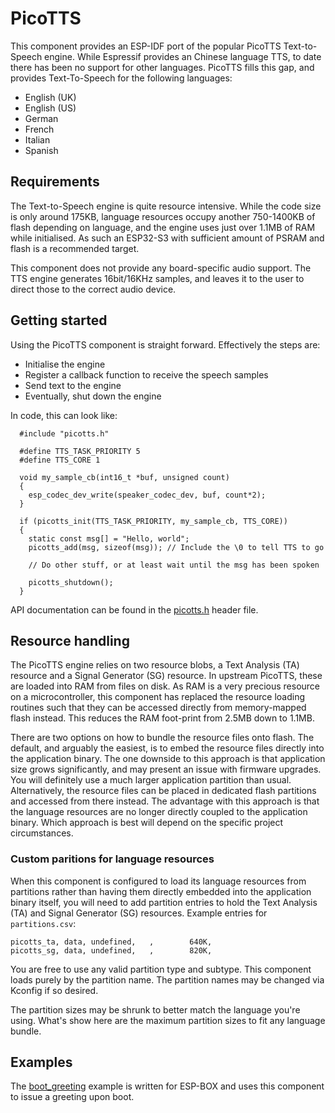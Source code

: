 # PicoTTS

This component provides an ESP-IDF port of the popular PicoTTS Text-to-Speech engine. While Espressif provides an Chinese language TTS, to date there has been no support for other languages. PicoTTS fills this gap, and provides Text-To-Speech for the following languages:

  - English (UK)
  - English (US)
  - German
  - French
  - Italian
  - Spanish

## Requirements

The Text-to-Speech engine is quite resource intensive. While the code size is only around 175KB, language resources occupy another 750-1400KB of flash depending on language, and the engine uses just over 1.1MB of RAM while initialised. As such an ESP32-S3 with sufficient amount of PSRAM and flash is a recommended target.

This component does not provide any board-specific audio support. The TTS engine generates 16bit/16KHz samples, and leaves it to the user to direct those to the correct audio device.

## Getting started

Using the PicoTTS component is straight forward. Effectively the steps are:

  - Initialise the engine
  - Register a callback function to receive the speech samples
  - Send text to the engine
  - Eventually, shut down the engine

In code, this can look like:
```
  #include "picotts.h"

  #define TTS_TASK_PRIORITY 5
  #define TTS_CORE 1

  void my_sample_cb(int16_t *buf, unsigned count)
  {
    esp_codec_dev_write(speaker_codec_dev, buf, count*2);
  }

  if (picotts_init(TTS_TASK_PRIORITY, my_sample_cb, TTS_CORE))
  {
    static const msg[] = "Hello, world";
    picotts_add(msg, sizeof(msg)); // Include the \0 to tell TTS to go

    // Do other stuff, or at least wait until the msg has been spoken

    picotts_shutdown();
  }
```

API documentation can be found in the [picotts.h](include/picotts.h) header file.

## Resource handling

The PicoTTS engine relies on two resource blobs, a Text Analysis (TA) resource and a Signal Generator (SG) resource. In upstream PicoTTS, these are loaded into RAM from files on disk. As RAM is a very precious resource on a microcontroller, this component has replaced the resource loading routines such that they can be accessed directly from memory-mapped flash instead. This reduces the RAM foot-print from 2.5MB down to 1.1MB.

There are two options on how to bundle the resource files onto flash. The default, and arguably the easiest, is to embed the resource files directly into the application binary. The one downside to this approach is that application size grows significantly, and may present an issue with firmware upgrades. You will definitely use a much larger application partition than usual. Alternatively, the resource files can be placed in dedicated flash partitions and accessed from there instead. The advantage with this approach is that the language resources are no longer directly coupled to the application binary. Which approach is best will depend on the specific project circumstances.


### Custom paritions for language resources

When this component is configured to load its language resources from partitions rather than having them directly embedded into the application binary itself, you will need to add partition entries to hold the Text Analysis (TA) and Signal Generator (SG) resources. Example entries for `partitions.csv`:

```
picotts_ta, data, undefined,   ,        640K,
picotts_sg, data, undefined,   ,        820K,
```

You are free to use any valid partition type and subtype. This component loads
purely by the partition name. The partition names may be changed via Kconfig if so desired.

The partition sizes may be shrunk to better match the language you're using. What's show here are the maximum partition sizes to fit any language bundle.

## Examples

The [boot\_greeting](examples/boot_greeting/README.md) example is written for ESP-BOX and uses this component to issue a greeting upon boot.
